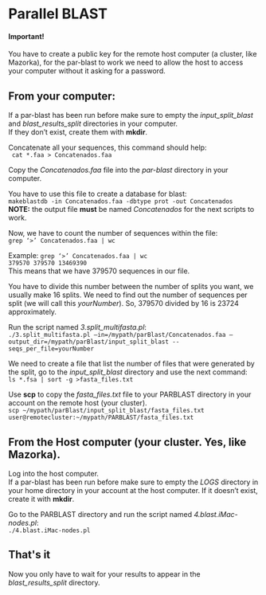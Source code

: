 # Parallel BLAST

#### Important!
You have to create a public key for the remote host computer (a cluster, like Mazorka), for the par-blast to work we need to allow the host to access your computer without it asking for a password.  

## From your computer:

If a par-blast has been run before make sure to empty the *input_split_blast* and *blast_results_split* directories in your computer.   
If they don’t exist, create them with **mkdir**.  

Concatenate all your sequences, this command should help:  
` cat *.faa > Concatenados.faa`   

Copy the *Concatenados.faa* file into the *par-blast* directory in your computer.  

You have to use this file to create a database for blast:  
`makeblastdb -in Concatenados.faa -dbtype prot -out Concatenados`  
**NOTE:** the output file **must** be named *Concatenados* for the next scripts to work.  

Now, we have to count the number of sequences within the file:    
`grep ‘>’ Concatenados.faa | wc`  

Example:
`grep ‘>’ Concatenados.faa | wc`  
`379570 379570 13469390`  
This means that we have 379570 sequences in our file.   

You have to divide this number between the number of splits you want, we usually make 16 splits. We need to find out the number of sequences per split (we will call this *yourNumber*). So, 379570 divided by 16 is 23724 approximately.

Run the script named *3.split_multifasta.pl*:  
`./3.split_multifasta.pl –in=/mypath/parBlast/Concatenados.faa –output_dir=/mypath/parBlast/input_split_blast --seqs_per_file=yourNumber`

We need to create a file that list the number of files that were generated by the split, go to the *input_split_blast* directory and use the next command:  
`ls *.fsa | sort -g >fasta_files.txt`  

Use **scp** to copy the *fasta_files.txt* file to your PARBLAST directory in your account on the remote host (your cluster).  
`scp ~/mypath/parBlast/input_split_blast/fasta_files.txt user@remotecluster:~/mypath/PARBLAST/fasta_files.txt`

## From the Host computer (your cluster. Yes, like Mazorka).

Log into the host computer.  
If a par-blast has been run before make sure to empty the _LOGS_ directory in your home directory in your account at the host computer. If it doesn’t exist, create it with **mkdir**.  

Go to the PARBLAST directory and run the script named *4.blast.iMac-nodes.pl*:  
`./4.blast.iMac-nodes.pl`

## That's it
Now you only have to wait for your results to appear in the *blast_results_split* directory.
